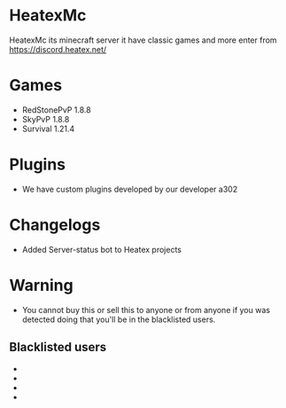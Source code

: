 # HeatexMc
HeatexMc its minecraft server it have classic games and more enter from https://discord.heatex.net/

# Games
- RedStonePvP 1.8.8
- SkyPvP 1.8.8
- Survival 1.21.4
# Plugins
- We have custom plugins developed by our developer a302
# Changelogs
- Added Server-status bot to Heatex projects

# Warning 
- You cannot buy this or sell this to anyone or from anyone if you was detected doing that you'll be in the blacklisted users.


## Blacklisted users
-
-
-
-
